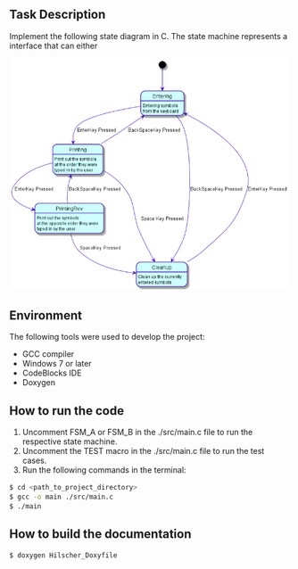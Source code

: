 ## Task Description
Implement the following state diagram in C. The state machine represents a 
interface that can either 

![task state machine](assets/images/task_state_machine.png)


## Environment

The following tools were used to develop the project:

- GCC compiler
- Windows 7 or later
- CodeBlocks IDE
- Doxygen

## How to run the code

1. Uncomment FSM_A or FSM_B in the ./src/main.c file to run the respective state machine.
2. Uncomment the TEST macro in the ./src/main.c file to run the test cases.
3. Run the following commands in the terminal:

```bash
$ cd <path_to_project_directory>
$ gcc -o main ./src/main.c
$ ./main
```

## How to build the documentation
```bash
$ doxygen Hilscher_Doxyfile
```
